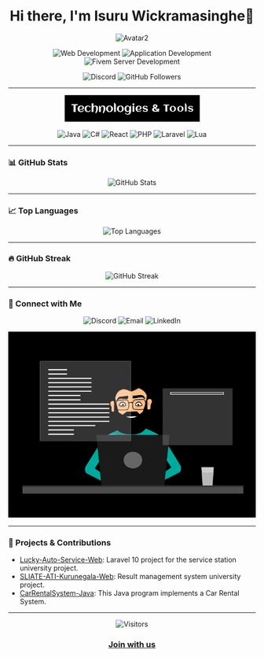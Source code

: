 <h1 align="center">Hi there, I'm Isuru Wickramasinghe👋</h1>
<p align="center">
  <img src="https://github.com/WICKxDEV/WICKxDEV/blob/main/standard%20(2).gif?raw=true" alt="Avatar2" />
</p>

<p align="center">
  <a href="https://github.com/WICKxDEV?tab=repositories" style="text-decoration: none;">
    <img src="https://img.shields.io/badge/Web_Development-blue?style=for-the-badge&logo=appveyor" alt="Web Development" />
  </a>
  <a href="https://github.com/WICKxDEV?tab=repositories" style="text-decoration: none;">
    <img src="https://img.shields.io/badge/Application_Development-green?style=for-the-badge&logo=appveyor" alt="Application Development" />
  </a>
  <a href="https://github.com/WICKxDEV?tab=repositories" style="text-decoration: none;">
    <img src="https://img.shields.io/badge/Fivem_Server_Development-orange?style=for-the-badge&logo=appveyor" alt="Fivem Server Development" />
  </a>
</p>


<p align="center">
  <a href="https://discord.gg/gANZphNpwt" style="text-decoration: none;">
    <img src="https://img.shields.io/badge/Discord-7289DA?style=for-the-badge&logo=discord&logoColor=white" alt="Discord" />
  </a>
  <a href="https://github.com/WICKxDEV" style="text-decoration: none;">
    <img src="https://img.shields.io/github/followers/WICKxDEV?style=for-the-badge" alt="GitHub Followers" />
  </a>
</p>

---

<p align="center">
  <img src="https://github.com/WICKxDEV/WICKxDEV/blob/main/Vanilla@1x-1.0s-275px-54px%20(1).gif?raw=true" alt="Avatar2" />
</p>

<p align="center">
  <img src="https://img.shields.io/badge/Java-ED8B00?style=for-the-badge&logo=java&logoColor=white" alt="Java" />
  <img src="https://img.shields.io/badge/C%23-239120?style=for-the-badge&logo=c-sharp&logoColor=white" alt="C#" />
  <img src="https://img.shields.io/badge/React-61DAFB?style=for-the-badge&logo=react&logoColor=black" alt="React" />
  <img src="https://img.shields.io/badge/PHP-777BB4?style=for-the-badge&logo=php&logoColor=white" alt="PHP" />
  <img src="https://img.shields.io/badge/Laravel-FF2D20?style=for-the-badge&logo=laravel&logoColor=white" alt="Laravel" />
  <img src="https://img.shields.io/badge/Lua-2C2D72?style=for-the-badge&logo=lua&logoColor=white" alt="Lua" />
</p>

---

### 📊 GitHub Stats

<p align="center">
  <img src="https://github-readme-stats.vercel.app/api?username=WICKxDEV&show_icons=true&theme=radical" alt="GitHub Stats" />
</p>

---

### 📈 Top Languages

<p align="center">
  <img src="https://github-readme-stats.vercel.app/api/top-langs/?username=WICKxDEV&layout=compact&theme=radical" alt="Top Languages" />
</p>

---

### 🔥 GitHub Streak

<p align="center">
  <img src="https://github-readme-streak-stats.herokuapp.com/?user=WICKxDEV&theme=radical" alt="GitHub Streak" />
</p>

---

### 💬 Connect with Me

<p align="center">
  <a href="https://discord.gg/gANZphNpwt" style="text-decoration: none;">
    <img src="https://img.shields.io/badge/Discord-7289DA?style=for-the-badge&logo=discord&logoColor=white" alt="Discord" />
  </a>
  <a href="mailto:your-email@example.com" style="text-decoration: none;">
    <img src="https://img.shields.io/badge/Email-D14836?style=for-the-badge&logo=gmail&logoColor=white" alt="Email" />
  </a>
  <a href="https://www.linkedin.com/in/yourprofile/" style="text-decoration: none;">
    <img src="https://img.shields.io/badge/LinkedIn-0077B5?style=for-the-badge&logo=linkedin&logoColor=white" alt="LinkedIn" />
  </a>
</p>
<p align="center">
  <img src="https://github.com/WICKxDEV/WICKxDEV/blob/main/81178b47a8598f0c81c4799f2cdd4057.gif?raw=true" alt="Visitors" />
</p>

---

### 🌟 Projects & Contributions

- [Lucky-Auto-Service-Web](https://github.com/WICKxDEV/Lucky-Auto-Service-Web): Laravel 10 project for the service station university project. 
- [SLIATE-ATI-Kurunegala-Web](https://github.com/WICKxDEV/SLIATE-ATI-Kurunegala-Web): Result management system university project.
- [CarRentalSystem-Java](https://github.com/WICKxDEV/CarRentalSystem): This Java program implements a Car Rental System.

---

<p align="center">
  <img src="https://github.com/WICKxDEV/WICKxDEV/blob/main/standard%20(4).gif?raw=true" alt="Visitors" />
</p>
<h3  align="center"><a href="https://discord.gg/gANZphNpwt">Join with us</a></h3>



<!---
WICKxDEV/WICKxDEV is a ✨ special ✨ repository because its `README.md` (this file) appears on your GitHub profile.
You can click the Preview link to take a look at your changes.
--->

